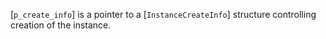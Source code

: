 [`p_create_info`] is a pointer to a [`InstanceCreateInfo`] structure
controlling creation of the instance.
